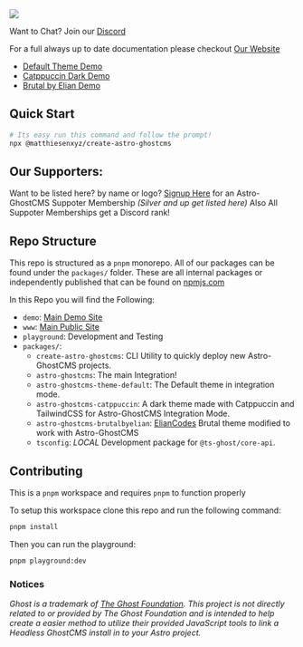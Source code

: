 <img src="https://repository-images.githubusercontent.com/742727289/d4fb3f65-0d5f-4a1a-9f8b-9b3e2dc90bde" />

Want to Chat?  Join our [Discord](https://discord.gg/u7NZqUyeAR)

For a full always up to date documentation please checkout [Our Website](https://astro-ghostcms.xyz)

- [Default Theme Demo](https://demo.astro-ghostcms.xyz)
- [Catppuccin Dark Demo](https://catppuccindark-demo.astro-ghostcms.xyz/)
- [Brutal by Elian Demo](https://brutal-demo.astro-ghostcms.xyz)

## Quick Start

```sh
# Its easy run this command and follow the prompt!
npx @matthiesenxyz/create-astro-ghostcms
```

## Our Supporters:

Want to be listed here? by name or logo? [Signup Here](https://www.buymeacoffee.com/adammatthiesen/membership) for an Astro-GhostCMS Suppoter Membership *(Silver and up get listed here)* Also All Suppoter Memberships get a Discord rank!

## Repo Structure

This repo is structured as a `pnpm` monorepo.  All of our packages can be found under the `packages/` folder.  These are all internal packages or independently published that can be found on [npmjs.com](https://npmjs.com)

In this Repo you will find the Following:

- `demo`: [Main Demo Site](https://demo.astro-ghostcms.xyz)
- `www`: [Main Public Site](https://astro-ghostcms.xyz)
- `playground`: Development and Testing
- `packages/`:
  - `create-astro-ghostcms`: CLI Utility to quickly deploy new Astro-GhostCMS projects.
  - `astro-ghostcms`: The main Integration!
  - `astro-ghostcms-theme-default`: The Default theme in integration mode.
  - `astro-ghostcms-catppuccin`: A dark theme made with Catppuccin and TailwindCSS for Astro-GhostCMS Integration Mode.
  - `astro-ghostcms-brutalbyelian`: [ElianCodes](https://www.elian.codes/) Brutal theme modified to work with Astro-GhostCMS
  - `tsconfig`: *LOCAL* Development package for `@ts-ghost/core-api`.

## Contributing

This is a `pnpm` workspace and requires `pnpm` to function properly

To setup this workspace clone this repo and run the following command:

```sh
pnpm install
```

Then you can run the playground:

```sh
pnpm playground:dev
```

### Notices

*Ghost is a trademark of [The Ghost Foundation](https://ghost.org/trademark/). This project is not directly related to or provided by The Ghost Foundation and is intended to help create a easier method to utilize their provided JavaScript tools to link a Headless GhostCMS install in to your Astro project.* 
